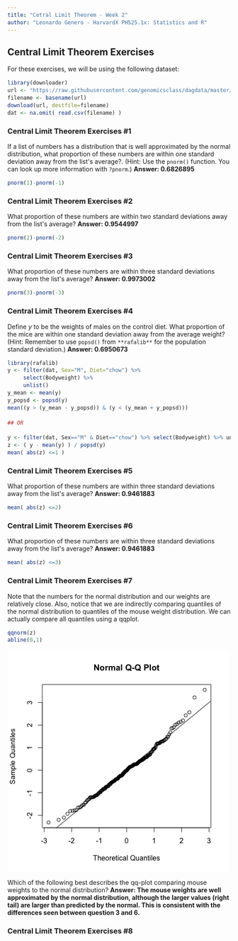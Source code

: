```yaml
---
title: "Cetral Limit Theorem - Week 2"
author: "Leonardo Genero - HarvardX PH525.1x: Statistics and R"
---
```


## Central Limit Theorem Exercises

For these exercises, we will be using the following dataset:

```R
library(downloader) 
url <- "https://raw.githubusercontent.com/genomicsclass/dagdata/master/inst/extdata/mice_pheno.csv"
filename <- basename(url)
download(url, destfile=filename)
dat <- na.omit( read.csv(filename) )
```

### Central Limit Theorem Exercises #1

If a list of numbers has a distribution that is well approximated by the normal distribution, what proportion of these numbers are within one standard deviation away from the list's average?. (Hint: Use the `pnorm()` function. You can look up more information with `?pnorm`.) **Answer: 0.6826895**

```R
pnorm(1)-pnorm(-1)
```

### Central Limit Theorem Exercises #2

What proportion of these numbers are within two standard deviations away from the list's average? **Answer: 0.9544997**

```R
pnorm(2)-pnorm(-2)
```

### Central Limit Theorem Exercises #3

What proportion of these numbers are within three standard deviations away from the list's average? **Answer: 0.9973002**

```R
pnorm(3)-pnorm(-3)
```

### Central Limit Theorem Exercises #4

Define $y$ to be the weights of males on the control diet. What proportion of the mice are within one standard deviation away from the average weight? (Hint: Remember to use `popsd()` from `**rafalib**` for the population standard deviation.) **Answer: 0.6950673**

```R
library(rafalib)
y <- filter(dat, Sex="M", Diet="chow") %>%
     select(Bodyweight) %>%
     unlist()
y_mean <- mean(y)
y_popsd <- popsd(y)
mean((y > (y_mean - y_popsd)) & (y < (y_mean + y_popsd)))

## OR

y <- filter(dat, Sex=="M" & Diet=="chow") %>% select(Bodyweight) %>% unlist
z <- ( y - mean(y) ) / popsd(y)
mean( abs(z) <=1 )
```

### Central Limit Theorem Exercises #5

What proportion of these numbers are within three standard deviations away from the list's average? **Answer: 0.9461883**

```R
mean( abs(z) <=2)
```

### Central Limit Theorem Exercises #6

What proportion of these numbers are within three standard deviations away from the list's average? **Answer: 0.9461883**

```R
mean( abs(z) <=3)
```

### Central Limit Theorem Exercises #7
Note that the numbers for the normal distribution and our weights are relatively close. Also, notice that we are indirectly comparing quantiles of the normal distribution to quantiles of the mouse weight distribution. We can actually compare all quantiles using a qqplot.

```R
qqnorm(z)
abline(0,1)
```

![qqplot mouse weights vs norm distr](../classes/images/qqplot-mouse-weights-vs-normal-distribution.png)

Which of the following best describes the qq-plot comparing mouse weights to the normal distribution? **Answer: The mouse weights are well approximated by the normal distribution, although the larger values (right tail) are larger than predicted by the normal. This is consistent with the differences seen between question 3 and 6.**

### Central Limit Theorem Exercises #8


